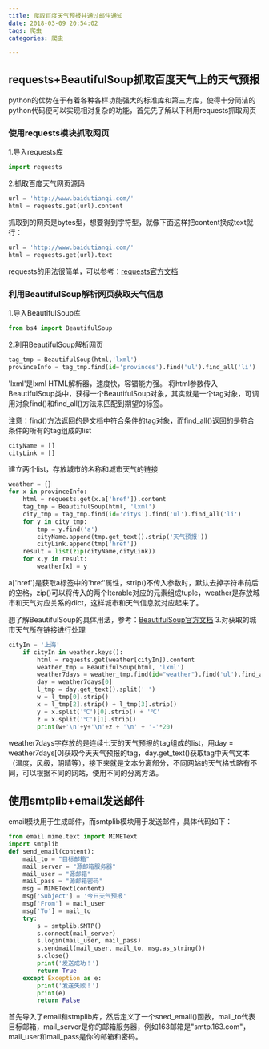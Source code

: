 ```yaml
---
title: 爬取百度天气预报并通过邮件通知
date: 2018-03-09 20:54:02
tags: 爬虫
categories: 爬虫

---
```


## requests+BeautifulSoup抓取百度天气上的天气预报
python的优势在于有着各种各样功能强大的标准库和第三方库，使得十分简洁的python代码便可以实现相对复杂的功能，首先先了解以下利用requests抓取网页
### 使用requests模块抓取网页
1.导入requests库
```python
import requests
```
<!-- more -->
<!-- more -->
2.抓取百度天气网页源码
```python
url = 'http://www.baidutianqi.com/'
html = requests.get(url).content
```
抓取到的网页是bytes型，想要得到字符型，就像下面这样把content换成text就行：
```python
url = 'http://www.baidutianqi.com/'
html = requests.get(url).text
```
requests的用法很简单，可以参考：[requests官方文档](http://cn.python-requests.org/zh_CN/latest/user/quickstart.html)
### 利用BeautifulSoup解析网页获取天气信息
1.导入BeautifulSoup库
```python
from bs4 import BeautifulSoup
```
2.利用BeautifulSoup解析网页
```python
tag_tmp = BeautifulSoup(html,'lxml')
provinceInfo = tag_tmp.find(id='provinces').find('ul').find_all('li')
```
'lxml'是lxml HTML解析器，速度快，容错能力强。
将html参数传入BeautifulSoup类中，获得一个BeautifulSoup对象，其实就是一个tag对象，可调用对象find()和find_all()方法来匹配到期望的标签。

注意：find()方法返回的是文档中符合条件的tag对象，而find_all()返回的是符合条件的所有的tag组成的list
```python
cityName = []
cityLink = []
```
建立两个list，存放城市的名称和城市天气的链接
```python
weather = {}
for x in provinceInfo:
    html = requests.get(x.a['href']).content
    tag_tmp = BeautifulSoup(html, 'lxml')
    city_tmp = tag_tmp.find(id='citys').find('ul').find_all('li')
    for y in city_tmp:
        tmp = y.find('a')
        cityName.append(tmp.get_text().strip('天气预报'))
        cityLink.append(tmp['href'])
    result = list(zip(cityName,cityLink))
    for x,y in result:
        weather[x] = y
```
a['href']是获取a标签中的'href'属性，strip()不传入参数时，默认去掉字符串前后的空格，zip()可以将传入的两个Iterable对应的元素组成tuple，weather是存放城市和天气对应关系的dict，这样城市和天气信息就对应起来了。

想了解BeautifulSoup的具体用法，参考：[BeautifulSoup官方文档](http://beautifulsoup.readthedocs.io/zh_CN/latest/)
3.对获取的城市天气所在链接进行处理
```python
cityIn = '上海'
    if cityIn in weather.keys():
        html = requests.get(weather[cityIn]).content
        weather_tmp = BeautifulSoup(html, 'lxml')
        weather7days = weather_tmp.find(id="weather").find('ul').find_all('li')
        day = weather7days[0]
        l_tmp = day.get_text().split(' ')
        w = l_tmp[0].strip()
        x = l_tmp[2].strip() + l_tmp[3].strip()
        y = x.split('℃')[0].strip() + '℃'
        z = x.split('℃')[1].strip()
        print(w+'\n'+y+'\n'+z + '\n' + '-'*20)
```
weather7days字存放的是连续七天的天气预报的tag组成的list，用day = weather7days[0]获取今天天气预报的tag，day.get_text()获取tag中天气文本（温度，风级，阴晴等），接下来就是文本分离部分，不同网站的天气格式略有不同，可以根据不同的网站，使用不同的分离方法。
## 使用smtplib+email发送邮件
email模块用于生成邮件，而smtplib模块用于发送邮件，具体代码如下：
```python
from email.mime.text import MIMEText
import smtplib
def send_email(content):
    mail_to = "目标邮箱"
    mail_server = "源邮箱服务器"
    mail_user = "源邮箱"
    mail_pass = "源邮箱密码"
    msg = MIMEText(content)
    msg['Subject'] = '今日天气预报'
    msg['From'] = mail_user
    msg['To'] = mail_to
    try:
        s = smtplib.SMTP()
        s.connect(mail_server)
        s.login(mail_user, mail_pass)
        s.sendmail(mail_user, mail_to, msg.as_string())
        s.close()
        print('发送成功！')
        return True
    except Exception as e:
        print('发送失败！')
        print(e)
        return False
```
首先导入了email和stmplib库，然后定义了一个sned_email()函数，mail_to代表目标邮箱，mail_server是你的邮箱服务器，例如163邮箱是"smtp.163.com"，mail_user和mail_pass是你的邮箱和密码。




